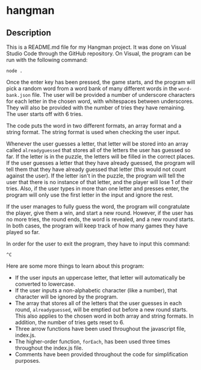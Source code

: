 # hangman

## Description
This is a README.md file for my Hangman project. It was done on Visual Studio Code through the
GitHub repository. On Visual, the program can be run with the following command:

`node .`

Once the enter key has been pressed, the game starts, and the program will pick a random word
from a word bank of many different words in the `word-bank.json` file. The user will be provided a number of
underscore characters for each letter in the chosen word, with whitespaces between underscores.
They will also be provided with the number of tries they have remaining. The user starts off with 6 tries.

The code puts the word in two different formats, an array format and a string format. The string format is used
when checking the user input.

Whenever the user guesses a letter, that letter will be stored into an array called `alreadyguessed`
that stores all of the letters the user has guessed so far. If the letter is in the puzzle, the letters will be
filled in the correct places. If the user guesses a letter that they have already guessed, the program will tell
them that they have already guessed that letter (this would not count against the user).
If the letter isn't in the puzzle, the program will tell the user that there is no instance of that letter,
and the player will lose 1 of their tries. Also, if the user types in more than
one letter and presses enter, the program will only use the first letter in the input and ignore the rest.

If the user manages to fully guess the word, the program will congratulate the player, give them a win, and start a new round.
However, if the user has no more tries, the round ends, the word is revealed, and a new round starts. In both cases, the program
will keep track of how many games they have played so far.

In order for the user to exit the program, they have to input this command:

`^C`

Here are some more things to learn about this program:
* If the user inputs an uppercase letter, that letter will automatically be converted to lowercase.
* If the user inputs a non-alphabetic character (like a number), that character will be ignored by the program.
* The array that stores all of the letters that the user guesses in each round, `alreadyguessed`, will be emptied out before a new round starts. This also applies to the chosen word in both array and string formats. In addition, the number of tries gets reset to 6.
* Three arrow functions have been used throughout the javascript file, index.js.
* The higher-order function, `forEach`, has been used three times throughout the index.js file.
* Comments have been provided throughout the code for simplification purposes.
